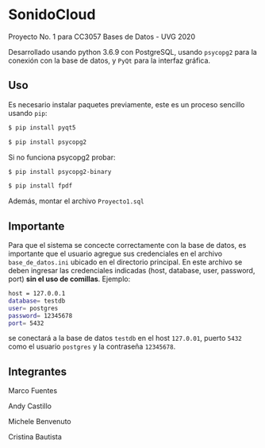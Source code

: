 # SonidoCloud

Proyecto No. 1 para CC3057 Bases de Datos - UVG 2020

Desarrollado usando python 3.6.9 con PostgreSQL, usando ```psycopg2``` para la conexión con la base de datos, y ```PyQt``` para la interfaz gráfica.

## Uso

Es necesario instalar paquetes previamente, este es un proceso sencillo usando ```pip```:

```bash
$ pip install pyqt5
```
```bash
$ pip install psycopg2
```
Si no funciona psycopg2 probar:
```bash
$ pip install psycopg2-binary
```
```bash
$ pip install fpdf
```

Además, montar el archivo ```Proyecto1.sql```

## Importante

Para que el sistema se concecte correctamente con la base de datos, es importante que el usuario agregue sus credenciales en el archivo ```base_de_datos.ini``` ubicado en el directorio principal. En este archivo se deben ingresar las credenciales indicadas (host, database, user, password, port) **sin el uso de comillas**. Ejemplo:
``` bash
host = 127.0.0.1
database= testdb
user= postgres
password= 12345678
port= 5432
```
se conectará a la base de datos ```testdb``` en el host ```127.0.01```, puerto ```5432``` como el usuario ```postgres``` y la contraseña ```12345678```.

## Integrantes

Marco Fuentes

Andy Castillo

Michele Benvenuto

Cristina Bautista

